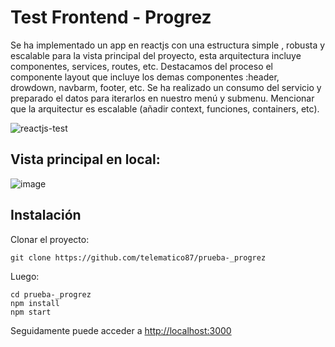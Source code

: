 # Test Frontend - Progrez

Se ha implementado un app en reactjs con una estructura simple , robusta y escalable para la vista principal del proyecto, esta arquitectura incluye componentes, services, routes, etc. Destacamos del proceso el componente layout que incluye los demas componentes :header, drowdown, navbarm, footer, etc. Se ha realizado un consumo del servicio y preparado el datos para iterarlos en nuestro menú y submenu. Mencionar que la arquitectur es escalable (añadir context, funciones, containers, etc).

![reactjs-test](https://github.com/telematico87/prueba-_progrez/assets/13879086/23840c64-4b29-4525-9057-1481d6f00b5c)

## Vista principal en local:

![image](https://github.com/telematico87/prueba-_progrez/assets/13879086/7963fedc-8a4f-458d-ba30-f0c7c1263653)


## Instalación

Clonar el proyecto:

```
git clone https://github.com/telematico87/prueba-_progrez
```

Luego:

```
cd prueba-_progrez
npm install
npm start
```

Seguidamente puede acceder a  [http://localhost:3000](http://localhost:3000)
